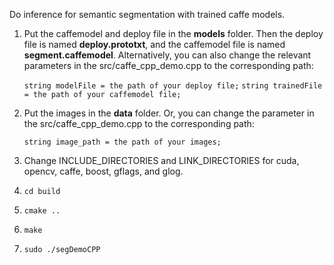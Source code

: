 Do inference for semantic segmentation with trained caffe models. 

1. Put the caffemodel and deploy file in the **models** folder. Then the deploy file is named **deploy.prototxt**, and the caffemodel file is named **segment.caffemodel**. Alternatively, you can also change the relevant parameters in the src/caffe\_cpp\_demo.cpp to the corresponding path:

	```string modelFile = the path of your deploy file;```
	```string trainedFile = the path of your caffemodel file; ```

2. Put the images in the **data** folder. Or, you can change the parameter in the src/caffe\_cpp\_demo.cpp to the corresponding path:
	
	```string image_path = the path of your images;```

3. Change INCLUDE\_DIRECTORIES and LINK\_DIRECTORIES for cuda, opencv, caffe, boost, gflags, and glog.
4. ```cd build```
5. ```cmake ..```
6. ```make```
7. ```sudo ./segDemoCPP```